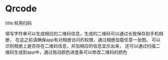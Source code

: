 # Qrcode
title:有用扫码


填写字符串可以生成相应的二维码信息，生成的二维码可以通过长按保存到手机相册，
在这之前请确保app有对相册访问的权限，通过相册加载任意一张图，
可以识别相册上是否存在二维码信息，并加相应的信息显示出来，
还可以通过扫描二维码生成到app中，通过拖动颜色进度条可以修改二维码的颜色


